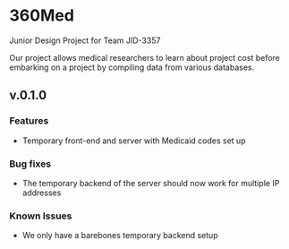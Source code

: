 # 360Med
Junior Design Project for Team JID-3357

Our project allows medical researchers to learn about project cost before embarking on a project by compiling data from various databases.

## v.0.1.0

### Features
- Temporary front-end and server with Medicaid codes set up

### Bug fixes
- The temporary backend of the server should now work for multiple IP addresses

### Known Issues
- We only have a barebones temporary backend setup
